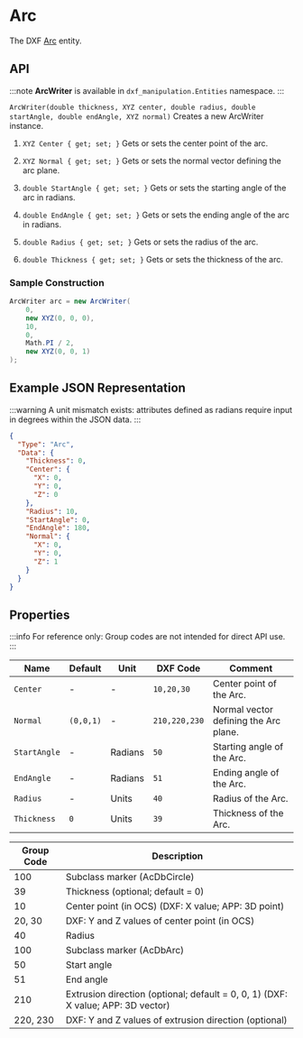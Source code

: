 # Arc

The DXF [Arc](https://help.autodesk.com/view/OARX/2021/ENU/?guid=GUID-0B14D8F1-0EBA-44BF-9108-57D8CE614BC8) entity.

## API

:::note
**ArcWriter** is available in `dxf_manipulation.Entities` namespace.
:::

`ArcWriter(double thickness, XYZ center, double radius, double startAngle, double endAngle, XYZ normal)`
Creates a new ArcWriter instance.

1. `XYZ Center { get; set; }`
   Gets or sets the center point of the arc.

2. `XYZ Normal { get; set; }`
   Gets or sets the normal vector defining the arc plane.

3. `double StartAngle { get; set; }`
   Gets or sets the starting angle of the arc in radians.

4. `double EndAngle { get; set; }`
   Gets or sets the ending angle of the arc in radians.

5. `double Radius { get; set; }`
   Gets or sets the radius of the arc.

6. `double Thickness { get; set; }`
   Gets or sets the thickness of the arc.

### Sample Construction

```csharp
ArcWriter arc = new ArcWriter(
    0,
    new XYZ(0, 0, 0),
    10,
    0,
    Math.PI / 2,
    new XYZ(0, 0, 1)
);
```

## Example JSON Representation

:::warning
A unit mismatch exists: attributes defined as radians require input in degrees within the JSON data.
:::

```json
{
  "Type": "Arc",
  "Data": {
    "Thickness": 0,
    "Center": {
      "X": 0,
      "Y": 0,
      "Z": 0
    },
    "Radius": 10,
    "StartAngle": 0,
    "EndAngle": 180,
    "Normal": {
      "X": 0,
      "Y": 0,
      "Z": 1
    }
  }
}
```

## Properties

:::info
For reference only: Group codes are not intended for direct API use.
:::

| Name         | Default   | Unit    | DXF Code      | Comment                               |
| ------------ | --------- | ------- | ------------- | ------------------------------------- |
| `Center`     | -         | -       | `10,20,30`    | Center point of the Arc.              |
| `Normal`     | `(0,0,1)` | -       | `210,220,230` | Normal vector defining the Arc plane. |
| `StartAngle` | -         | Radians | `50`          | Starting angle of the Arc.            |
| `EndAngle`   | -         | Radians | `51`          | Ending angle of the Arc.              |
| `Radius`     | -         | Units   | `40`          | Radius of the Arc.                    |
| `Thickness`  | `0`       | Units   | `39`          | Thickness of the Arc.                 |

| Group Code | Description                                                                      |
| ---------- | -------------------------------------------------------------------------------- |
| 100        | Subclass marker (AcDbCircle)                                                     |
| 39         | Thickness (optional; default = 0)                                                |
| 10         | Center point (in OCS) (DXF: X value; APP: 3D point)                              |
| 20, 30     | DXF: Y and Z values of center point (in OCS)                                     |
| 40         | Radius                                                                           |
| 100        | Subclass marker (AcDbArc)                                                        |
| 50         | Start angle                                                                      |
| 51         | End angle                                                                        |
| 210        | Extrusion direction (optional; default = 0, 0, 1) (DXF: X value; APP: 3D vector) |
| 220, 230   | DXF: Y and Z values of extrusion direction (optional)                            |
